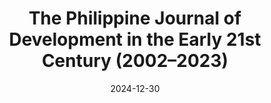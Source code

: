 ---
title: "The Philippine Journal of Development in the Early 21st Century (2002–2023)"
collection: publications
category: journals
permalink: /publications/2024_pjd
excerpt: # 'This paper is about the number 2. The number 3 is left for future work.'
date: 2024-12-30
venue: 'Education Economics'
paperurl: 'https://doi.org/10.62986/pjd2024.48.2a'
citation: 'Punongbayan, J.C.B. (2024). &quot;The Philippine Journal of Development in the Early 21st Century (2002–2023).&quot; <i>Philippine Journal of Development 1</i>. 48(2).'
---